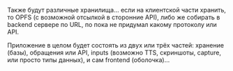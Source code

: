 Также будут различные хранилища... если на клиентской части хранить, то OPFS (с возможной отсылкой в сторонние API), либо же собирать в backend сервере по URL, по пока не придумал какому протоколу или API.

Приложение в целом будет состоять из двух или трёх частей: хранение (базы), обращения или API, inputs (возможно TTS, скриншоты, capture, или просто типы данных), и сам frontend (оболочка)... 

